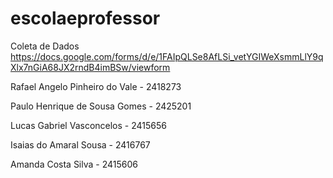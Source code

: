 # escolaeprofessor

Coleta de Dados
https://docs.google.com/forms/d/e/1FAIpQLSe8AfLSi_vetYGIWeXsmmLlY9qXlx7nGiA68JX2rndB4imBSw/viewform

Rafael Angelo Pinheiro do Vale - 2418273

Paulo Henrique de Sousa Gomes - 2425201

Lucas Gabriel Vasconcelos - 2415656

Isaias do Amaral Sousa - 2416767

Amanda Costa Silva - 2415606
